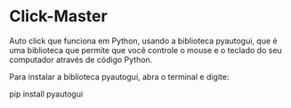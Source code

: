 # Click-Master
Auto click que funciona em Python, usando a biblioteca pyautogui, que  é uma biblioteca que permite que você controle o mouse e o teclado do seu computador através de código Python.

Para instalar a biblioteca pyautogui, abra o terminal e digite:

pip install pyautogui

